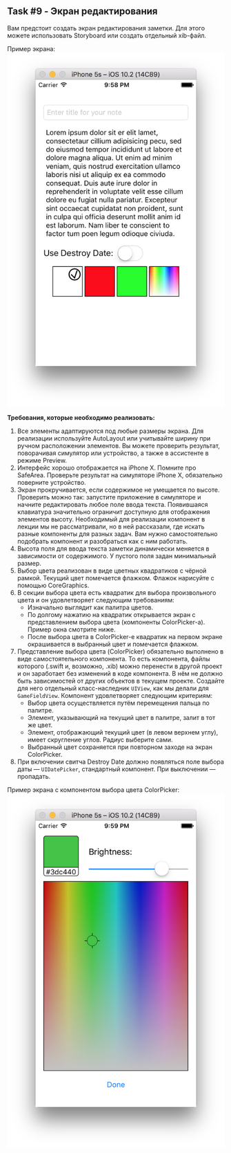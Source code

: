 ## Task #9 - Экран редактирования

Вам предстоит создать экран редактирования заметки. Для этого можете использовать Storyboard или создать отдельный xib-файл.

Пример экрана:
![](images/sample_note_editing_screen.png)

**Требования, которые необходимо реализовать:**

1. Все элементы адаптируются под любые размеры экрана. Для реализации используйте AutoLayout или учитывайте ширину при ручном расположении элементов. Вы можете проверить результат, поворачивая симулятор или устройство, а также в ассистенте в режиме Preview.
2. Интерфейс хорошо отображается на iPhone X. Помните про SafeArea. Проверьте результат на симуляторе iPhone X, обязательно поверните устройство.
3. Экран прокручивается, если содержимое не умещается по высоте. Проверить можно так: запустите приложение в симуляторе и начните редактировать любое поле ввода текста. Появившаяся клавиатура значительно ограничит доступную для отображения элементов высоту. Необходимый для реализации компонент в лекции мы не рассматривали, но в ней рассказали, где искать разные компоненты для разных задач. Вам нужно самостоятельно подобрать компонент и разобраться как с ним работать.
4. Высота поля для ввода текста заметки динамически меняется в зависимости от содержимого. У пустого поля задан минимальный размер.
5. Выбор цвета реализован в виде цветных квадратиков с чёрной рамкой. Текущий цвет помечается флажком. Флажок нарисуйте с помощью CoreGraphics.
6. В секции выбора цвета есть квадратик для выбора произвольного цвета и он удовлетворяет следующим требованиям:
	* Изначально выглядит как палитра цветов.
	* По долгому нажатию на квадратик открывается экран с представлением выбора цвета (компоненты ColorPicker-а). Пример окна смотрите ниже.
	* После выбора цвета в ColorPicker-е квадратик на первом экране окрашивается в выбранный цвет и помечается флажком.
7. Представление выбора цвета (ColorPicker) обязательно выполнено в виде самостоятельного компонента. То есть компонента, файлы которого (.swift и, возможно, .xib) можно перенести в другой проект и он заработает без изменений в коде компонента. В нём не должно быть зависимостей от других объектов в текущем проекте. Создайте для него отдельный класс-наследник `UIView`, как мы делали для `GameFieldView`. Компонент удовлетворяет следующим критериям:
	* Выбор цвета осуществляется путём перемещения пальца по палитре.
	* Элемент, указывающий на текущий цвет в палитре, залит в тот же цвет.
	* Элемент, отображающий текущий цвет (в левом верхнем углу), имеет скругление углов. Радиус выберите сами.
	* Выбранный цвет сохраняется при повторном заходе на экран ColorPicker.
8. При включении свитча Destroy Date должно появляться поле выбора даты — `UIDatePicker`, стандартный компонент. При выключении — пропадать.

Пример экрана с компонентом выбора цвета ColorPicker:
![](images/views-2-color-picker.png)

